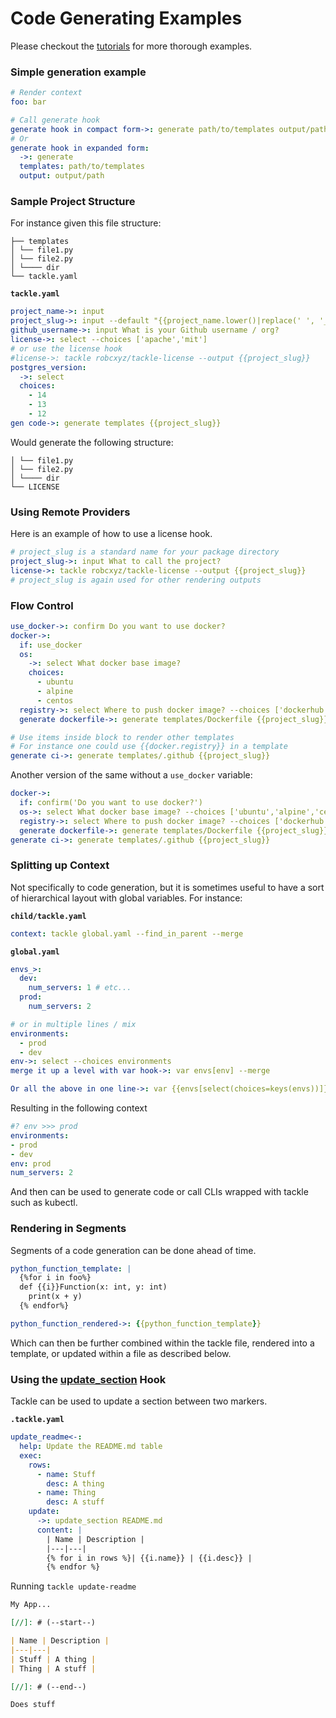 # Code Generating Examples

Please checkout the [tutorials](../tutorials/code-generation/index.md) for more thorough examples.

### Simple generation example

```yaml
# Render context
foo: bar

# Call generate hook
generate hook in compact form->: generate path/to/templates output/path
# Or
generate hook in expanded form:
  ->: generate
  templates: path/to/templates
  output: output/path
```

### Sample Project Structure

For instance given this file structure:

```
├── templates
│ └── file1.py
│ └── file2.py
│ └──── dir
└── tackle.yaml
```

**`tackle.yaml`**
```yaml
project_name->: input
project_slug->: input --default "{{project_name.lower()|replace(' ', '_')|replace('-', '_')|replace('.', '_')|trim()}}"
github_username->: input What is your Github username / org?
license->: select --choices ['apache','mit']
# or use the license hook
#license->: tackle robcxyz/tackle-license --output {{project_slug}}
postgres_version:
  ->: select
  choices:
    - 14
    - 13
    - 12
gen code->: generate templates {{project_slug}}
```

Would generate the following structure:

```
│ └── file1.py
│ └── file2.py
│ └──── dir
└── LICENSE
```

### Using Remote Providers

Here is an example of how to use a license hook.

```yaml
# project_slug is a standard name for your package directory
project_slug->: input What to call the project?
license->: tackle robcxyz/tackle-license --output {{project_slug}}
# project_slug is again used for other rendering outputs
```

### Flow Control

```yaml
use_docker->: confirm Do you want to use docker?
docker->:
  if: use_docker
  os:
    ->: select What docker base image?
    choices:
      - ubuntu
      - alpine
      - centos
  registry->: select Where to push docker image? --choices ['dockerhub','quay']
  generate dockerfile->: generate templates/Dockerfile {{project_slug}}/Dockerfile

# Use items inside block to render other templates
# For instance one could use {{docker.registry}} in a template
generate ci->: generate templates/.github {{project_slug}}
```

Another version of the same without a `use_docker` variable:

```yaml
docker->:
  if: confirm('Do you want to use docker?')
  os->: select What docker base image? --choices ['ubuntu','alpine','centos']
  registry->: select Where to push docker image? --choices ['dockerhub','quay']
  generate dockerfile->: generate templates/Dockerfile {{project_slug}}/Dockerfile
generate ci->: generate templates/.github {{project_slug}}
```

### Splitting up Context

Not specifically to code generation, but it is sometimes useful to have a sort of hierarchical layout with global variables. For instance:

**`child/tackle.yaml`**
```yaml
context: tackle global.yaml --find_in_parent --merge
```

**`global.yaml`**

```yaml
envs_>:
  dev:
    num_servers: 1 # etc...
  prod:
    num_servers: 2

# or in multiple lines / mix
environments:
  - prod
  - dev
env->: select --choices environments
merge it up a level with var hook->: var envs[env] --merge

Or all the above in one line->: var {{envs[select(choices=keys(envs))]}} --merge
```

Resulting in the following context

```yaml
#? env >>> prod
environments:
- prod
- dev
env: prod
num_servers: 2
```

And then can be used to generate code or call CLIs wrapped with tackle such as kubectl.

### Rendering in Segments

Segments of a code generation can be done ahead of time.

```yaml
python_function_template: |
  {%for i in foo%}
  def {{i}}Function(x: int, y: int)
    print(x + y)
  {% endfor%}

python_function_rendered->: {{python_function_template}}
```

Which can then be further combined within the tackle file, rendered into a template, or updated within a file as described below.


### Using the [update_section](../providers/Generate/update_section.md) Hook

Tackle can be used to update a section between two markers.

**`.tackle.yaml`**
```yaml
update_readme<-:
  help: Update the README.md table
  exec:
    rows:
      - name: Stuff
        desc: A thing
      - name: Thing
        desc: A stuff
    update:
      ->: update_section README.md
      content: |
        | Name | Description |
        |---|---|
        {% for i in rows %}| {{i.name}} | {{i.desc}} |
        {% endfor %}
```

Running `tackle update-readme`

```markdown
My App...

[//]: # (--start--)

| Name | Description |
|---|---|
| Stuff | A thing |
| Thing | A stuff |

[//]: # (--end--)

Does stuff
```
